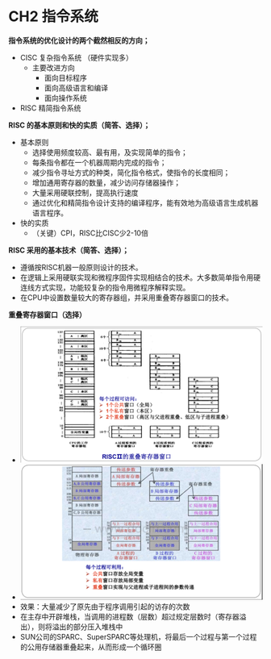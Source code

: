 # CH2 指令系统

**指令系统的优化设计的两个截然相反的方向；**
- CISC 复杂指令系统 （硬件实现多）
	- 主要改进方向
		- 面向目标程序
		- 面向高级语言和编译
		- 面向操作系统
- RISC 精简指令系统

**RISC 的基本原则和快的实质（简答、选择）；**
- 基本原则
	- 选择使用频度较高、最有用，及实现简单的指令；
	- 每条指令都在一个机器周期内完成的指令；
	- 减少指令寻址方式的种类，简化指令格式，使指令的长度相同；
	- 增加通用寄存器的数量，减少访问存储器操作；
	- 大量采用硬联控制，提高执行速度
	- 通过优化和精简指令设计支持的编译程序，能有效地为高级语言生成机器语言程序。
- 快的实质
	- （关键）CPI，RISC比CISC少2-10倍

**RISC 采用的基本技术（简答、选择）；**
- 遵循按RISC机器一般原则设计的技术。
- 在逻辑上采用硬联实现和微程序固件实现相结合的技术。大多数简单指令用硬连线方式实现，功能较复杂的指令用微程序解释实现。
- 在CPU中设置数量较大的寄存器组，并采用重叠寄存器窗口的技术。

**重叠寄存器窗口（选择）**
- ![](pic/2-1.bmp)
- ![](pic/2-2.bmp)
- 效果：大量减少了原先由于程序调用引起的访存的次数
- 在主存中开辟堆栈，当调用的进程数（层数）超过规定层数时（寄存器溢出），则将溢出的部分压入堆栈中
- SUN公司的SPARC、SuperSPARC等处理机，将最后一个过程与第一个过程的公用存储器重叠起来，从而形成一个循环圈
